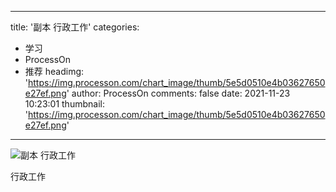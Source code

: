 
---
title: '副本 行政工作'
categories: 
 - 学习
 - ProcessOn
 - 推荐
headimg: 'https://img.processon.com/chart_image/thumb/5e5d0510e4b03627650e27ef.png'
author: ProcessOn
comments: false
date: 2021-11-23 10:23:01
thumbnail: 'https://img.processon.com/chart_image/thumb/5e5d0510e4b03627650e27ef.png'
---

<div>   
<img class="thumb" alt="副本 行政工作" src="https://img.processon.com/chart_image/thumb/5e5d0510e4b03627650e27ef.png" referrerpolicy="no-referrer">
<p>行政工作</p>  
</div>
            
